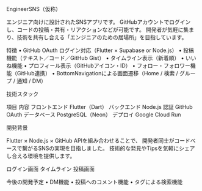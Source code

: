 EngineerSNS（仮称）

エンジニア向けに設計されたSNSアプリです。
GitHubアカウントでログインし、コードの投稿・共有・リアクションなどが可能です。
開発者が気軽に集まり、技術を共有し合える「エンジニアのための居場所」を目指しています。

特徴
	•	GitHub OAuth ログイン対応（Flutter × Supabase or Node.js）
	•	投稿機能（テキスト／コード／GitHub Gist）
	•	タイムライン表示（新着順）
	•	いいね機能
	•	プロフィール表示（GitHubアイコン・ID）
	•	フォロー・フォロワー機能（GitHub連携）
	•	BottomNavigationによる画面遷移（Home / 検索 / グループ / 通知 / DM）

技術スタック

項目	内容
フロントエンド	Flutter（Dart）
バックエンド	Node.js
認証	GitHub OAuth
データベース	PostgreSQL（Neon）
デプロイ	Google Cloud Run

開発背景

Flutter × Node.js × GitHub APIを組み合わせることで、
開発者同士がコードベースで繋がるSNSの実現を目指しました。
技術的な発見やTipsを気軽にシェアし合える環境を提供します。

ログイン画面	タイムライン	投稿画面
		

今後の開発予定
	•	DM機能
	•	投稿へのコメント機能
	•	タグによる検索機能